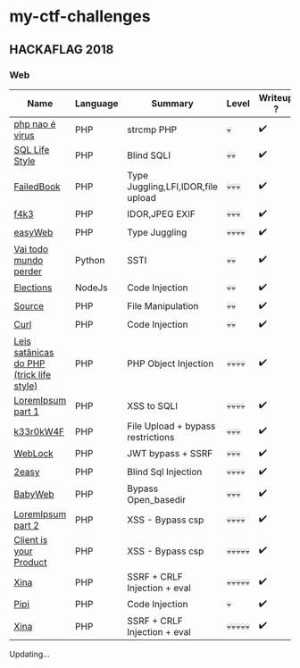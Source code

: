 # my-ctf-challenges

## HACKAFLAG 2018


### Web
Name | Language | Summary | Level | Writeup ?
--- | --- | --- | --- | --- |
[php nao é virus]() | PHP | strcmp PHP | 💀 | ✔️
[SQL Life Style]() | PHP | Blind SQLI | 💀💀 | ✔️
[FailedBook]() | PHP | Type Juggling,LFI,IDOR,file upload | 💀💀💀 | ✔️
[f4k3]() | PHP | IDOR,JPEG EXIF | 💀💀💀 | ✔️
[easyWeb]() | PHP | Type Juggling | 💀💀💀💀 | ✔️
[Vai todo mundo perder]() | Python | SSTI | 💀💀 | ✔️
[Elections]() | NodeJs | Code Injection | 💀💀 | ✔️
[Source]() | PHP | File Manipulation | 💀💀 | ✔️
[Curl]() | PHP | Code Injection | 💀💀 | ✔️
[Leis satânicas do PHP (trick life style)]() | PHP | PHP Object Injection | 💀💀💀💀 | ✔️
[LoremIpsum part 1]() | PHP | XSS to SQLI | 💀💀💀💀 | ✔️
[k33r0kW4F](hackaflag2018/k33r0kw4f) | PHP | File Upload + bypass restrictions | 💀💀💀 | ✔️
[WebLock]() | PHP | JWT bypass + SSRF | 💀💀💀 | ✔️
[2easy]() | PHP | Blind Sql Injection | 💀💀💀💀 | ✔️
[BabyWeb]() | PHP | Bypass Open_basedir | 💀💀💀 | ✔️
[LoremIpsum part 2]() | PHP | XSS - Bypass csp | 💀💀💀💀 | ✔️
[Client is your Product]() | PHP | XSS - Bypass csp | 💀💀💀💀💀 | ✔️
[Xina]() | PHP | SSRF + CRLF Injection + eval | 💀💀💀💀💀 | ✔️
[Pipi]() | PHP | Code Injection | 💀 | ✔️
[Xina]() | PHP | SSRF + CRLF Injection + eval | 💀💀💀💀💀 | ✔️

Updating...
